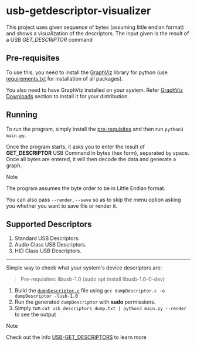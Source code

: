 # usb-getdescriptor-visualizer

This project uses given sequence of bytes (assuming little endian format) and shows a visualization of the descriptors. The input given is the result of a USB *GET_DESCRIPTOR* command

## Pre-requisites

To use this, you need to install the [GraphViz](https://graphviz.org/) library for python (use [requirements.txt](requirements.txt) for installation of all packages).

You also need to have GraphViz installed on your system. Refer [GraphViz Downloads](https://graphviz.org/download/) section to install it for your distribution.

## Running

To run the program, simply install the [pre-requisites](#pre-requisites) and then run `python3 main.py`.

Once the program starts, it asks you to enter the result of **GET_DESCRIPTOR** USB Command in bytes (hex form), separated by space. Once all bytes are entered, it will then decode the data and generate a graph.

> [!NOTE]
> The program assumes the byte order to be in Little Endian format.

You can also pass `--render`, `--save` so as to skip the menu option asking you whether you want to save file or render it.

## Supported Descriptors

1. Standard USB Descriptors.
2. Audio Class USB Descriptors.
3. HID Class USB Descriptors.

---

Simple way to check what your system's device descriptors are:
> Pre-requisites: libusb-1.0 (sudo apt install libusb-1.0-0-dev)

1. Build the [`dumpDescriptor.c`](dumpDescriptor.c) file using `gcc dumpDescriptor.c -o dumpDescriptor -lusb-1.0`
2. Run the generated `dumpDescriptor` with **sudo** permissions.
3. Simply run `cat usb_descriptors_dump.txt | python3 main.py --render` to see the output

> [!NOTE]
> Check out the info [USB-GET_DESCRIPTORS](GET_DESCRIPTOR.md) to learn more
